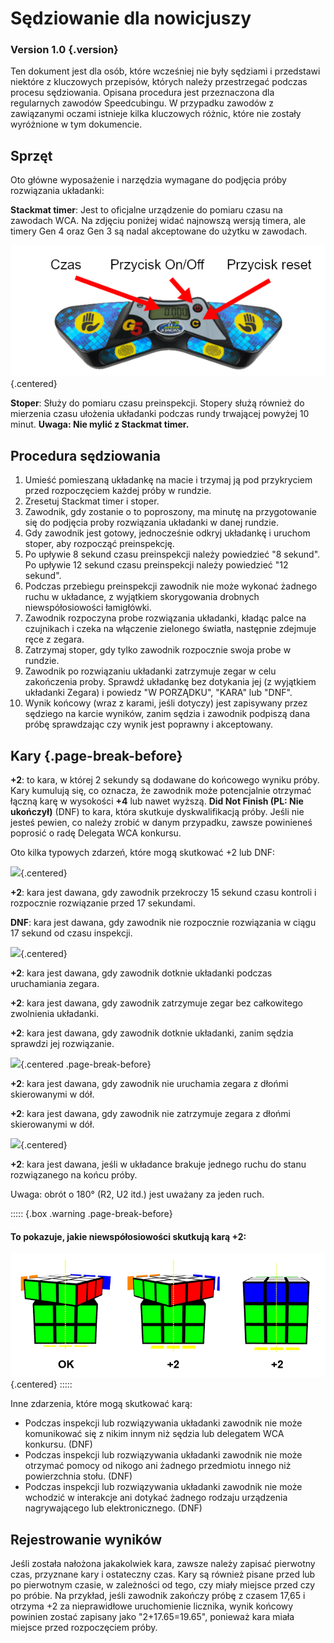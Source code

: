 # Sędziowanie dla nowicjuszy

### Version 1.0 {.version}

Ten dokument jest dla osób, które wcześniej nie były sędziami i przedstawi niektóre z kluczowych przepisów, których należy przestrzegać podczas procesu sędziowania. Opisana procedura jest przeznaczona dla regularnych zawodów Speedcubingu. W przypadku zawodów z zawiązanymi oczami istnieje kilka kluczowych różnic, które nie zostały wyróżnione w tym dokumencie.

## Sprzęt

Oto główne wyposażenie i narzędzia wymagane do podjęcia próby rozwiązania układanki:

**Stackmat timer**: Jest to oficjalne urządzenie do pomiaru czasu na zawodach WCA. Na zdjęciu poniżej widać najnowszą wersją timera, ale timery Gen 4 oraz Gen 3 są nadal akceptowane do użytku w zawodach.

![](images/timer-pl.png){.centered}

**Stoper**: Służy do pomiaru czasu preinspekcji. Stopery służą również do mierzenia czasu ułożenia układanki podczas rundy trwającej powyżej 10 minut. **Uwaga: Nie mylić z Stackmat timer.**

## Procedura sędziowania

1. Umieść pomieszaną układankę na macie i trzymaj ją pod przykryciem przed rozpoczęciem każdej próby w rundzie.
2. Zresetuj Stackmat timer i stoper.
3. Zawodnik, gdy zostanie o to poproszony, ma minutę na przygotowanie się do podjęcia proby rozwiązania układanki w danej rundzie.
4. Gdy zawodnik jest gotowy, jednocześnie odkryj układankę i uruchom stoper, aby rozpocząć preinspekcję.
5. Po upływie 8 sekund czasu preinspekcji należy powiedzieć "8 sekund". Po upływie 12 sekund czasu preinspekcji należy powiedzieć "12 sekund".
6. Podczas przebiegu preinspekcji zawodnik nie może wykonać żadnego ruchu w układance, z wyjątkiem skorygowania drobnych niewspółosiowości łamigłówki.
7. Zawodnik rozpoczyna probe rozwiązania układanki, kładąc palce na czujnikach i czeka na włączenie zielonego światła, następnie zdejmuje ręce z zegara.
8. Zatrzymaj stoper, gdy tylko zawodnik rozpocznie swoja probe w rundzie.
9. Zawodnik po rozwiązaniu układanki zatrzymuje zegar w celu zakończenia proby. Sprawdź układankę bez dotykania jej (z wyjątkiem układanki Zegara) i powiedz "W PORZĄDKU", "KARA" lub "DNF".
10. Wynik końcowy (wraz z karami, jeśli dotyczy) jest zapisywany przez sędziego na karcie wyników, zanim sędzia i zawodnik podpiszą dana próbę sprawdzając czy wynik jest poprawny i akceptowany.

## Kary {.page-break-before}

**+2**: to kara, w której 2 sekundy są dodawane do końcowego wyniku próby. Kary kumulują się, co oznacza, że zawodnik może potencjalnie otrzymać łączną karę w wysokości **+4** lub nawet wyższą. **Did Not Finish (PL: Nie ukończył)** (DNF) to kara, która skutkuje dyskwalifikacją próby. Jeśli nie jesteś pewien, co należy zrobić w danym przypadku, zawsze powinieneś poprosić o radę Delegata WCA konkursu.

Oto kilka typowych zdarzeń, które mogą skutkować +2 lub DNF:

![](images/penalty1.png){.centered}

**+2**: kara jest dawana, gdy zawodnik przekroczy 15 sekund czasu kontroli i rozpocznie rozwiązanie przed 17 sekundami.

**DNF**: kara jest dawana, gdy zawodnik nie rozpocznie rozwiązania w ciągu 17 sekund od czasu inspekcji.

![](images/penalty2.png){.centered}

**+2**: kara jest dawana, gdy zawodnik dotknie układanki podczas uruchamiania zegara.

**+2**: kara jest dawana, gdy zawodnik zatrzymuje zegar bez całkowitego zwolnienia układanki.

**+2**: kara jest dawana, gdy zawodnik dotknie układanki, zanim sędzia sprawdzi jej rozwiązanie.

![](images/penalty3.png){.centered .page-break-before}

**+2**: kara jest dawana, gdy zawodnik nie uruchamia zegara z dłońmi skierowanymi w dół.

**+2**: kara jest dawana, gdy zawodnik nie zatrzymuje zegara z dłońmi skierowanymi w dół.

![](images/penalty4.png){.centered}

**+2**: kara jest dawana, jeśli w układance brakuje jednego ruchu do stanu rozwiązanego na końcu próby.

Uwaga: obrót o 180° (R2, U2 itd.) jest uważany za jeden ruch.

::::: {.box .warning .page-break-before}

#### To pokazuje, jakie niewspółosiowości skutkują karą +2:

![](images/misalignments.png){.centered}
:::::

Inne zdarzenia, które mogą skutkować karą:

- Podczas inspekcji lub rozwiązywania układanki zawodnik nie może komunikować się z nikim innym niż sędzia lub delegatem WCA konkursu. (DNF)
- Podczas inspekcji lub rozwiązywania układanki zawodnik nie może otrzymać pomocy od nikogo ani żadnego przedmiotu innego niż powierzchnia stołu. (DNF)
- Podczas inspekcji lub rozwiązywania układanki zawodnik nie może wchodzić w interakcje ani dotykać żadnego rodzaju urządzenia nagrywającego lub elektronicznego. (DNF)

## Rejestrowanie wyników

Jeśli została nałożona jakakolwiek kara, zawsze należy zapisać pierwotny czas, przyznane kary i ostateczny czas. Kary są również pisane przed lub po pierwotnym czasie, w zależności od tego, czy miały miejsce przed czy po próbie. Na przykład, jeśli zawodnik zakończy próbę z czasem 17,65 i otrzyma +2 za nieprawidłowe uruchomienie licznika, wynik końcowy powinien zostać zapisany jako "2+17.65=19.65", ponieważ kara miała miejsce przed rozpoczęciem próby.
